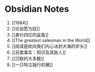 # Obsidian Notes

1. [[1984]]
2. [[论自愿为奴]]
3. [[身价四亿的鲨鱼]]
4. [[The greatest salesman in the World]]
5. [[阅读是砍向我们内心冰封大海的斧头]]
6. [[另类事实：知识及其敌人]]
7. [[沉默的大多数]]
8. [[一只特立独行的猪]]